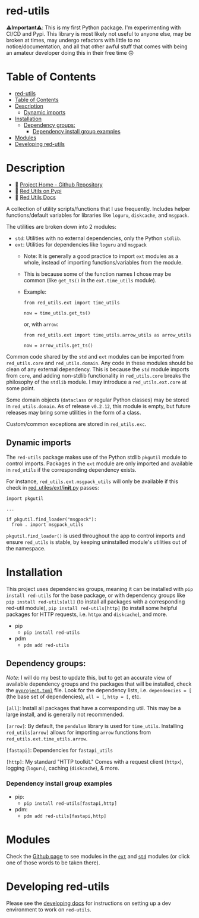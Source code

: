 # red-utils

⚠️**Important**⚠️: This is my first Python package. I'm experimenting with CI/CD and Pypi. This library is most likely not useful to anyone else, may be broken at times, may undergo refactors with little to no notice/documentation, and all that other awful stuff that comes with being an amateur developer doing this in their free time 🙃

# Table of Contents

- [red-utils](#red-utils)
- [Table of Contents](#table-of-contents)
- [Description](#description)
  - [Dynamic imports](#dynamic-imports)
- [Installation](#installation)
  - [Dependency groups:](#dependency-groups)
    - [Dependency install group examples](#dependency-install-group-examples)
- [Modules](#modules)
- [Developing red-utils](#developing-red-utils)

# Description

- 🔗 [Project Home - Github Repository](https://github.com/redjax/red-utils)
- 🐍 [Red Utils on Pypi](https://pypi.org/project/red_utils/)
- 📖 [Red Utils Docs](https://red-utils.readthedocs.io/en/latest/)


A collection of utility scripts/functions that I use frequently. Includes helper functions/default variables for libraries like `loguru`, `diskcache`, and `msgpack`.

The utilities are broken down into 2 modules:

- `std`: Utilities with no external dependencies, only the Python `stdlib`.
- `ext`: Utilities for dependencies like `loguru` and `msgpack`
  - Note: It is generally a good practice to import `ext` modules as a whole, instead of importing functions/variables from the module.
  - This is because some of the function names I chose may be common (like `get_ts()` in the `ext.time_utils` module).
  - Example:
    ```
    from red_utils.ext import time_utils

    now = time_utils.get_ts()
    ```

    or, with `arrow`:
    ```
    from red_utils.ext import time_utils.arrow_utils as arrow_utils

    now = arrow_utils.get_ts()
    ```
     
Common code shared by the `std` and `ext` modules can be imported from `red_utils.core` and `red_utils.domain`. Any code in these modules should be clean of any external dependency. This is because the `std` module imports from `core`, and adding non-stdlib functionality in `red_utils.core` breaks the philosophy of the `stdlib` module. I may introduce a `red_utils.ext.core` at some point.

Some domain objects (`dataclass` or regular Python classes) may be stored in `red_utils.domain`. As of release `v0.2.12`, this module is empty, but future releases may bring some utilities in the form of a class.

Custom/common exceptions are stored in `red_utils.exc`.

## Dynamic imports

The `red-utils` package makes use of the Python stdlib `pkgutil` module to control imports. Packages in the `ext` module are only imported and available in `red_utils` if the corresponding dependency exists.

For instance, `red_utils.ext.msgpack_utils` will only be available if this check in [red_utiles/ext/__init__.py](https://github.com/redjax/red-utils/blob/main/red_utils/ext/__init__.py) passes:
```
import pkgutil

...

if pkgutil.find_loader("msgpack"):
  from . import msgpack_utils
```

`pkgutil.find_loader()` is used throughout the app to control imports and ensure `red_utils` is stable, by keeping uninstalled module's utilities out of the namespace.

# Installation

This project uses dependencies groups, meaning it can be installed with `pip install red-utils` for the base package, or with dependency groups like `pip install red-utils[all]` (to install all packages with a corresponding red-util module), `pip install red-utils[http]` (to install some helpful packages for HTTP requests, i.e. `httpx` and `diskcache`), and more.

- pip
  - `pip install red-utils`
- pdm
  - `pdm add red-utils`

## Dependency groups:

*Note*: I will do my best to update this, but to get an accurate view of available dependency groups and the packages that will be installed, check the [`pyproject.toml`](./pyproject.toml) file. Look for the dependency lists, i.e. `dependencies = [` (the base set of dependencies), `all = [`, `http = [`, etc.

`[all]`: Install all packages that have a corresponding util. This may be a large install, and is generally not recommended.

`[arrow]`: By default, the `pendulum` library is used for `time_utils`. Installing `red_utils[arrow]` allows for importing `arrow` functions from `red_utils.ext.time_utils.arrow`.

`[fastapi]`: Dependencies for `fastapi_utils`

`[http]`: My standard "HTTP toolkit." Comes with a request client (`httpx`), logging (`loguru`), caching (`diskcache`), & more.

### Dependency install group examples

- pip:
  - `pip install red-utils[fastapi,http]`
- pdm:
  - `pdm add red-utils[fastapi,http]`

# Modules

Check the [Github page](https://github.com/redjax/red-utils/tree/main/red_utils) to see modules in the [`ext`](https://github.com/redjax/red-utils/tree/main/red_utils/ext) and [`std`](https://github.com/redjax/red-utils/tree/main/red_utils/std) modules (or click one of those words to be taken there).

# Developing red-utils

Please see the [developing docs](docs/developing.md) for instructions on setting up a dev environment to work on `red-utils`.
